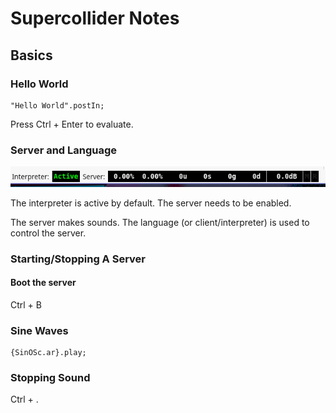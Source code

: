 # Supercollider Notes

## Basics

### Hello World

```supercollider
"Hello World".postIn;
```
Press Ctrl + Enter to evaluate.

### Server and Language

![](bottomleft.png)

The interpreter is active by default. The server needs to be enabled.

The server makes sounds. The language (or client/interpreter) is used to control the server.

### Starting/Stopping A Server

#### Boot the server

Ctrl + B

### Sine Waves

```supercollider
{SinOSc.ar}.play;
```

### Stopping Sound

Ctrl + .
